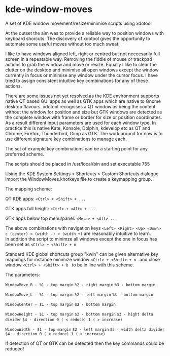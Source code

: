# kde-window-moves
A set of KDE window movement/resize/minimise scripts using xdotool

At the outset the aim was to provide a reliable way to position windows with keyboard shorcuts. The discovery of xdotool gives the opportunity to automate some useful moves without too much sweat.

I like to have windows aligned left, right or centred but not neccesarily full screen in a repeatable way. Removing the fiddle of mouse or trackpad actions to grab the window and move or resize. Equally I like to clear the clutter on the desktop and minimise all open windows except the window currently in focus or minimise any window under the cursor focus. I have tried to assign consistent intuitive key combinations for any of these actions.

There are some issues not yet resolved as the KDE environment supports native QT based GUI apps as well as GTK apps which are native to Gnome desktop flavours. xdotool recognises a QT window as being the content without the window for position and size but GTK windows are detected as the complete window with frame or border for size or position coordinates. As a result different input parameters are used for each window type. In practice this is native Kate, Konsole, Dolphin, kdevelop etc as QT and Chrome, Firefox, Thunderbird, Gimp as GTK. The work around for now is to use different signature key combinations to manage each.

The set of example key combinations can be a starting point for any preferred scheme.

The scripts should be placed in /usr/local/bin and set executable 755

Using the KDE System Settings > Shortcuts > Custom Shortcuts dialogue import the WindowMoves.khotkeys file to create a keymapping group.

The mapping scheme:

QT KDE apps: `<Ctrl> + <Shift> + ...`

GTK apps full height: `<Ctrl> + <Alt> + ...`

GTK apps below top menu/panel: `<Meta> + <Alt> ...`
  
The above combinations with navigation keys `<Left> <Right> <Up> <Down> c (center) < (width -) > (width +)` are reasonably intuitive to learn.   
In addition the script to minimze all windows except the one in focus has been set as `<Ctrl> + <Shift> + m `

Standard KDE global shortcuts group "kwin" can be given alternative key mappings  for instance minimize window `<Ctrl> + <Shift> + n ` and close window `<Ctrl> + <Shift> + b ` to be in line with this scheme.

The parameters:

`WindowMove_R - %1 - top margin` `%2 - right margin` `%3 - bottom margin`

`WindowMove_L - %1 - top margin` `%2 - left margin` `%3 - bottom margin`

`WindowCenter - $1 - top margin` `$2 - bottom margin`

`WindowHeight - $1 - top margin` `$2 - bottom margin` `$3 - hight delta divider` `$4 - direction 0 ( < reduce) 1 ( > increase)`

`WindowWidth - $1 - top margin` `$2 - left margin` `$3 - width delta divider` `$4 - direction 0 ( < reduce) 1 ( > increase)`


If detection of QT or GTK can be detected then the key commands could be reduced! 


